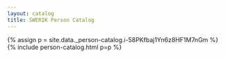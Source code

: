 ```yaml
---
layout: catalog
title: SWERIK Person Catalog
---
```

{% assign p = site.data._person-catalog.i-58PKfbaj1Yn6z8HF1M7nGm %}
{% include person-catalog.html p=p %}

